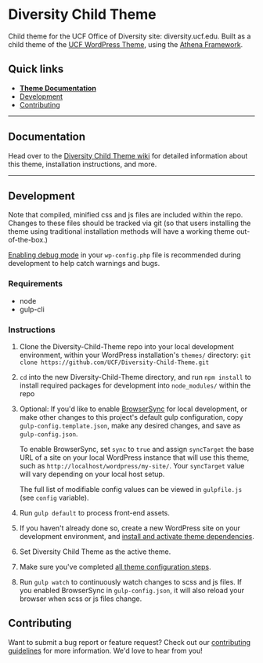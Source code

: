 # Diversity Child Theme

Child theme for the UCF Office of Diversity site: diversity.ucf.edu.  Built as a child theme of the [UCF WordPress Theme](https://github.com/UCF/UCF-WordPress-Theme), using the [Athena Framework](https://ucf.github.io/Athena-Framework/).

## Quick links

* [**Theme Documentation**](https://github.com/UCF/Diversity-Child-Theme/wiki)
* [Development](#development)
* [Contributing](#contributing)

-----

## Documentation

Head over to the [Diversity Child Theme wiki](https://github.com/UCF/Diversity-Child-Theme/wiki) for detailed information about this theme, installation instructions, and more.

-----

## Development

Note that compiled, minified css and js files are included within the repo.  Changes to these files should be tracked via git (so that users installing the theme using traditional installation methods will have a working theme out-of-the-box.)

[Enabling debug mode](https://codex.wordpress.org/Debugging_in_WordPress) in your `wp-config.php` file is recommended during development to help catch warnings and bugs.

### Requirements
* node
* gulp-cli

### Instructions
1. Clone the Diversity-Child-Theme repo into your local development environment, within your WordPress installation's `themes/` directory: `git clone https://github.com/UCF/Diversity-Child-Theme.git`
2. `cd` into the new Diversity-Child-Theme directory, and run `npm install` to install required packages for development into `node_modules/` within the repo
3. Optional: If you'd like to enable [BrowserSync](https://browsersync.io) for local development, or make other changes to this project's default gulp configuration, copy `gulp-config.template.json`, make any desired changes, and save as `gulp-config.json`.

    To enable BrowserSync, set `sync` to `true` and assign `syncTarget` the base URL of a site on your local WordPress instance that will use this theme, such as `http://localhost/wordpress/my-site/`.  Your `syncTarget` value will vary depending on your local host setup.

    The full list of modifiable config values can be viewed in `gulpfile.js` (see `config` variable).
3. Run `gulp default` to process front-end assets.
4. If you haven't already done so, create a new WordPress site on your development environment, and [install and activate theme dependencies](https://github.com/UCF/Diversity-Child-Theme/wiki/Installation#installation-requirements).
5. Set Diversity Child Theme as the active theme.
6. Make sure you've completed [all theme configuration steps](https://github.com/UCF/Diversity-Child-Theme/wiki/Installation#theme-configuration).
7. Run `gulp watch` to continuously watch changes to scss and js files.  If you enabled BrowserSync in `gulp-config.json`, it will also reload your browser when scss or js files change.


## Contributing

Want to submit a bug report or feature request?  Check out our [contributing guidelines](https://github.com/UCF/Diversity-Child-Theme/blob/master/CONTRIBUTING.md) for more information.  We'd love to hear from you!
